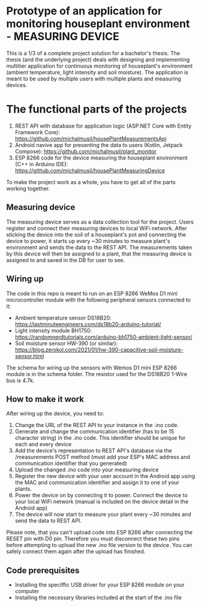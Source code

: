 # Prototype of an application for monitoring houseplant environment - MEASURING DEVICE
This is a 1/3 of a complete project solution for a bachelor's thesis. The thesis (and the underlying project) deals with designing and implementing multitier application for continuous monitoring of houseplant's environment (ambient temperature, light intensity and soil moisture). The application is meant to be used by multiple users with multiple plants and measuring devices.

# The functional parts of the projects
1. REST API with database for application logic (ASP.NET Core with Entity Framework Core): https://github.com/michalmusil/housePlantMeasurementsApi
2. Android navive app for presenting the data to users (Kotlin, Jetpack Compose): https://github.com/michalmusil/plant_monitor
3. ESP 8266 code for the device measuring the houseplant environment (C++ in Arduino IDE): https://github.com/michalmusil/housePlantMeasuringDevice

To make the project work as a whole, you have to get all of the parts working together.

## Measuring device
The measuring device serves as a data collection tool for the project. Users register and connect their measuring devices to local WiFi network. After sticking the device into the soil of a houseplant's pot and connecting the device to power, it starts up every ~30 minutes to measure plant's environment and sends the data to the REST API. The measurements taken by this device will then be assigned to a plant, that the measuring device is assigned to and saved in the DB for user to see.

## Wiring up
The code in this repo is meant to run on an ESP 8266 WeMos D1 mini microcontroller module with the following peripheral sensors connected to it:

* Ambient temperature sensor DS18B20: https://lastminuteengineers.com/ds18b20-arduino-tutorial/
* Light intensity module BH1750: https://randomnerdtutorials.com/arduino-bh1750-ambient-light-sensor/
* Soil moisture sensor HW-390 (or similar): https://blog.zerokol.com/2021/01/hw-390-capacitive-soil-moisture-sensor.html

The schema for wiring up the sensors with Wemos D1 mini ESP 8266 module is in the schema folder. The resistor used for the DS18B20 1-Wire bus is 4.7k.


## How to make it work
After wiring up the device, you need to:
1. Change the URL of the REST API to your instance in the .ino code.
2. Generate and change the communication identifier (has to be 15 character string) in the .ino code. This identifier should be unique for each and every device
3. Add the device's representation to REST API's database via the /measurements POST method (must add your ESP's MAC address and communication identifier that you generated)
4. Upload the changed .ino code into your measuring device
5. Register the new device with your user account in the Android app using the MAC and communication identifier and assign it to one of your plants.
5. Power the device on by connecting it to power. Connect the device to your local WiFi network (manual is included on the device detail in the Android app)
6. The device will now start to measure your plant every ~30 minutes and send the data to REST API.

Please note, that you can't upload code into ESP 8266 after connecting the RESET pin with D0 pin. Therefore you must disconnect these two pins before attempting to upload the new .ino file version to the device. You can safely connect them again after the upload has finished.

## Code prerequisites
* Installing the speciffic USB driver for your ESP 8266 module on your computer
* Installing the necessary libraries included at the start of the .ino file